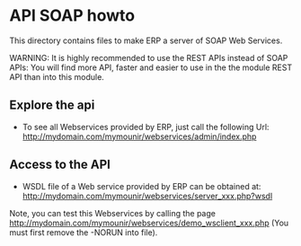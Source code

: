 API SOAP howto
==============

This directory contains files to make ERP a server of SOAP Web Services.

WARNING: It is highly recommended to use the REST APIs instead of SOAP APIs: You will find more API, faster and easier to use in the the module REST API than into this module. 


Explore the api
---------------

* To see all Webservices provided by ERP, just call the following Url:
http://mydomain.com/mymounir/webservices/admin/index.php


Access to the API
-----------------

* WSDL file of a Web service provided by ERP can be obtained at:
http://mydomain.com/mymounir/webservices/server_xxx.php?wsdl

Note, you can test this Webservices by calling the page http://mydomain.com/mymounir/webservices/demo_wsclient_xxx.php (You must first remove the -NORUN into file).
